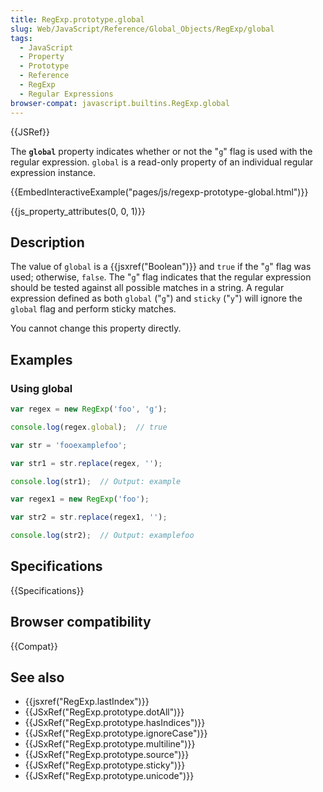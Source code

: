 ```yaml
---
title: RegExp.prototype.global
slug: Web/JavaScript/Reference/Global_Objects/RegExp/global
tags:
  - JavaScript
  - Property
  - Prototype
  - Reference
  - RegExp
  - Regular Expressions
browser-compat: javascript.builtins.RegExp.global
---
```

{{JSRef}}

The **`global`** property indicates whether or not the "`g`" flag is used with
the regular expression. `global` is a read-only property of an individual
regular expression instance.

{{EmbedInteractiveExample("pages/js/regexp-prototype-global.html")}}

{{js_property_attributes(0, 0, 1)}}

## Description

The value of `global` is a {{jsxref("Boolean")}} and `true` if the "`g`"
flag was used; otherwise, `false`. The "`g`" flag indicates that the regular
expression should be tested against all possible matches in a string. A regular
expression defined as both `global` ("`g`") and `sticky` ("`y`") will ignore the
`global` flag and perform sticky matches.

You cannot change this property directly.

## Examples

### Using global

```js
var regex = new RegExp('foo', 'g');

console.log(regex.global);  // true

var str = 'fooexamplefoo';

var str1 = str.replace(regex, '');

console.log(str1);  // Output: example

var regex1 = new RegExp('foo');

var str2 = str.replace(regex1, '');

console.log(str2);  // Output: examplefoo
```

## Specifications

{{Specifications}}

## Browser compatibility

{{Compat}}

## See also

- {{jsxref("RegExp.lastIndex")}}
- {{JSxRef("RegExp.prototype.dotAll")}}
- {{JSxRef("RegExp.prototype.hasIndices")}}
- {{JSxRef("RegExp.prototype.ignoreCase")}}
- {{JSxRef("RegExp.prototype.multiline")}}
- {{JSxRef("RegExp.prototype.source")}}
- {{JSxRef("RegExp.prototype.sticky")}}
- {{JSxRef("RegExp.prototype.unicode")}}
